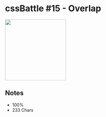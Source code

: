 # cssBattle \#15 - Overlap

<img src="https://cssbattle.dev/targets/15@2x.png" width="200">

## Notes

- 100%
- 233 Chars

